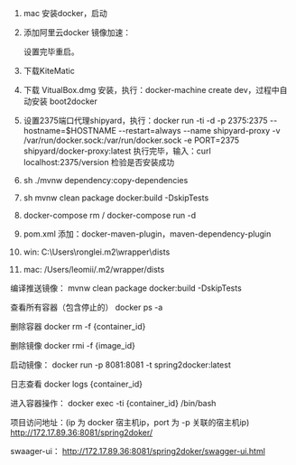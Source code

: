 1. mac 安装docker，启动
2. 添加阿里云docker 镜像加速：
                        
   设置完毕重启。
3. 下载KiteMatic
4. 下载 VitualBox.dmg 安装，执行：docker-machine create dev，过程中自动安装 boot2docker
5. 设置2375端口代理shipyard，执行：docker run  -ti  -d -p 2375:2375 --hostname=$HOSTNAME --restart=always --name shipyard-proxy -v /var/run/docker.sock:/var/run/docker.sock -e PORT=2375 shipyard/docker-proxy:latest
   执行完毕，输入：curl localhost:2375/version 检验是否安装成功
6. sh ./mvnw dependency:copy-dependencies
7. sh mvnw clean package docker:build -DskipTests
8. docker-compose rm /  docker-compose run -d
9. pom.xml 添加：docker-maven-plugin，maven-dependency-plugin
10. win:   C:\Users\ronglei\.m2\wrapper\dists
11. mac:   /Users/leomii/.m2/wrapper/dists

编译推送镜像：
mvnw clean package docker:build -DskipTests

查看所有容器（包含停止的）
docker ps -a

删除容器
docker rm -f {container_id}

删除镜像
docker rmi -f {image_id}

启动镜像：
docker run -p 8081:8081 -t spring2docker:latest

日志查看
docker logs {container_id}

进入容器操作：
docker exec -ti {container_id} /bin/bash


项目访问地址：(ip 为 docker 宿主机ip，port 为 -p 关联的宿主机ip)
http://172.17.89.36:8081/spring2doker/

swaager-ui：
http://172.17.89.36:8081/spring2doker/swagger-ui.html
